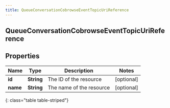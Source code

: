 ```yaml
---
title: QueueConversationCobrowseEventTopicUriReference
---
```

## QueueConversationCobrowseEventTopicUriReference


## Properties

| Name | Type | Description | Notes |
| ------------ | ------------- | ------------- | ------------- |
| **id** | <!----><!---->**String**<!----> | The ID of the resource |  [optional] |
| **name** | <!----><!---->**String**<!----> | The name of the resource |  [optional] |
{: class="table table-striped"}




